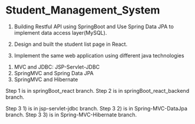 # Student_Management_System

1. Building Restful API using SpringBoot and Use Spring Data JPA to implement data access layer(MySQL).

2. Design and built the student list page in React.

3. Implement the same web application using different java technologies
1) MVC and JDBC: JSP-Servlet-JDBC 
2) SpringMVC and Spring Data JPA 
3) SpringMVC and Hibernate

Step 1 is in springBoot_react branch.
Step 2 is in springBoot_react_backend branch.

Step 3 1) is in jsp-servlet-jdbc branch.
Step 3 2) is in Spring-MVC-DataJpa branch.
Step 3 3) is in Spring-MVC-Hibernate branch.
